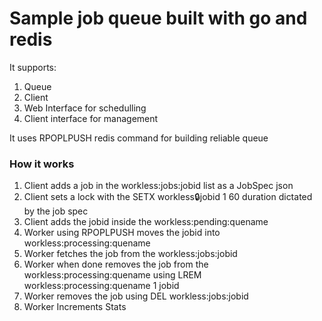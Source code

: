 # Sample job queue built with go and redis

It supports:

1. Queue
2. Client
3. Web Interface for schedulling
4. Client interface for management

It uses RPOPLPUSH redis command for building reliable queue

### How it works

1. Client adds a job in the workless:jobs:jobid list as a JobSpec json
2. Client sets a lock with the SETX workless:lock:jobid 1 60 duration dictated by the job spec
3. Client adds the jobid inside the workless:pending:quename
4. Worker using RPOPLPUSH moves the jobid into workless:processing:quename
5. Worker fetches the job from the workless:jobs:jobid
6. Worker when done removes the job from the workless:processing:quename using LREM workless:processing:quename 1 jobid
7. Worker removes the job using DEL workless:jobs:jobid
8. Worker Increments Stats
